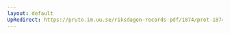 ```yaml
---
layout: default
UpRedirect: https://pruto.im.uu.se/riksdagen-records-pdf/1874/prot-1874--ak--319.pdf
---
```

